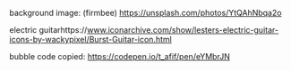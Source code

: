 background image: (firmbee)  https://unsplash.com/photos/YtQAhNbqa2o

electric guitarhttps://www.iconarchive.com/show/lesters-electric-guitar-icons-by-wackypixel/Burst-Guitar-icon.html


bubble code copied: https://codepen.io/t_afif/pen/eYMbrJN